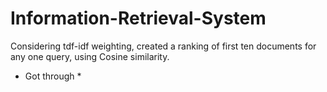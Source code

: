 # Information-Retrieval-System
Considering tdf-idf weighting, created a ranking of first ten documents for any one query, using Cosine similarity.

* Got through *
